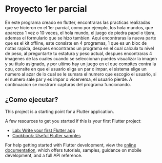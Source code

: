 # Proyecto 1er parcial

En este programa creado en flutter, encontraras las practicas realizadas que se hicieron en el 1er parcial, como por ejemplo, los hola mundos, que aparezca 1 vez o 10 veces, el hola mundo, el juego de piedra papel o tijera, ademas el formulario que se hizo tambien. Aqui encontraras la nueva parte que es el kit offline, este consiste en 4 programas, 1 que es un bloc de notas rapida, despues encontraras un programa en el cual calcula tu nivel de peso, al preguntarte tu estatura y peso actual, 
despues encontraras 4 imagenes de las cuales cuando se seleccionan puedes visualizar la imagen y su titulo asignado, y por ultimo hay un juego en el que compites contra la cpu, consite en que el usuario eliga un par o impar, el sistema elige un numero al azar de lo cual se le sumara el numero que escogio el usuario, si el numero sale par y es impar o vicerversa, el usuario pierde. A continuacion se mostrarn capturas del programa funcionando.

## ¿Como ejecutar?

This project is a starting point for a Flutter application.

A few resources to get you started if this is your first Flutter project:

- [Lab: Write your first Flutter app](https://docs.flutter.dev/get-started/codelab)
- [Cookbook: Useful Flutter samples](https://docs.flutter.dev/cookbook)

For help getting started with Flutter development, view the
[online documentation](https://docs.flutter.dev/), which offers tutorials,
samples, guidance on mobile development, and a full API reference.
